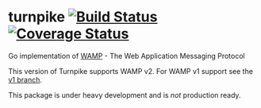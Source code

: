 turnpike [![Build Status](https://drone.io/github.com/jcelliott/turnpike/status.png)](https://drone.io/github.com/jcelliott/turnpike/latest) [![Coverage Status](https://coveralls.io/repos/jcelliott/turnpike/badge.svg?branch=v2)](https://coveralls.io/r/jcelliott/turnpike?branch=v2)
========

Go implementation of [WAMP](http://www.wamp.ws/) - The Web Application Messaging Protocol

This version of Turnpike supports WAMP v2. For WAMP v1 support see the [v1 branch](https://github.com/jcelliott/turnpike/tree/v1).

This package is under heavy development and is *not* production ready.
